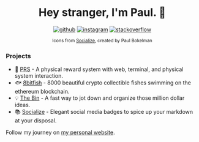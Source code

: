 <h1 align="center">Hey stranger, I'm Paul. 🧤</h1>

<p align="center">
  <span><a href="https://github.com/paul-bokelman"><img src="https://socialize-md.vercel.app/api/badge/github" alt="github" /></a></span>
  <span><a href="https://www.instagram.com/paul.bokelman/"><img src="https://socialize-md.vercel.app/api/badge/instagram" alt="instagram" /></a></span>
  <span><a href="https://stackoverflow.com/users/14832835/storm"><img src="https://socialize-md.vercel.app/api/badge/stackoverflow" alt="stackoverflow" /></a></span>
</p>

<p align="center"><sub>Icons from <a href="https://socialize-md.vercel.app/">Socialize</a>, created by Paul Bokelman</sub></p>

### Projects 

- 🎁 [PRS](https://github.com/prs) - A physical reward system with web, terminal, and physical system interaction.
- 🐟 [8bitfish](https://github.com/8bitfish) - 8000 beautiful crypto collectible fishes swimming on the ethereum blockchain.
- 💡 [The Bin](https://github.com/paul-bokelman/the-bin) - A fast way to jot down and organize those million dollar ideas.
- 📚 [Socialize](https://github.com/paul-bokelman/socialize) - Elegant social media badges to spice up your markdown at your disposal.

Follow my journey on [my personal website](https://www.pab.dev/).
